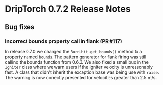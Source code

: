 # DripTorch 0.7.2 Release Notes

## Bug fixes

### Incorrect bounds property call in flank ([PR #117](https://github.com/silvxlabs/DripTorch/pull/117))

In release 0.7.0 we changed the `BurnUnit.get_bounds()` method to a property named `bounds`. The pattern generator for flank firing was still calling the bounds function from 0.6.3. We also fixed a small bug in the `Igniter` class where we warn users if the igniter velocity is unreasonably fast. A class that didn't inherit the exception base was being use with `raise`. The warning is now correctly presented for velocities greater than 2.5 m/s.